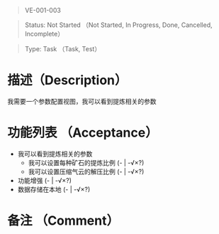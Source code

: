> VE-001-003

> Status: Not Started （Not Started, In Progress, Done, Cancelled, Incomplete）

> Type: Task （Task, Test）

# 描述（Description）
我需要一个参数配置视图，我可以看到提炼相关的参数

# 功能列表 （Acceptance）
* 我可以看到提炼相关的参数
  * 我可以设置每种矿石的提炼比例 (- | -√×?)
  * 我可以设置压缩气云的解压比例 (- | -√×?)
* 功能增强 (- | -√×?)
* 数据存储在本地 (- | -√×?)

# 备注 （Comment）

